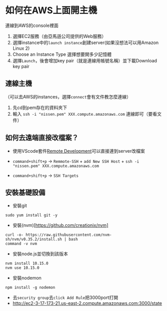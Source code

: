 
# 如何在AWS上面開主機

連線到AWS的console裡面

1. 選擇EC2服務（由亞馬遜公司提供的Web服務）
2. 選擇instance中的`launch instance`創建server(如果沒想法可以用Amazon Linux 2)
3. Choose an Instance Type 選擇想要開多少記憶體
5. 選擇`Launch`，後會增加key pair（就是連線用帳號名稱）並下載Download key pair


## 連線主機

（可以去AWS的instances，選擇`connect`會有文件教怎麼連線）

1. 先cd到pem存在的資料夾下
2. 輸入 `ssh -i "nissen.pem" XXX.compute.amazonaws.com` 連線即可（要看文件）

## 如何去遠端直接改檔案？

- 使用VScode套件[Remote Development](https://marketplace.visualstudio.com/items?itemName=ms-vscode-remote.vscode-remote-extensionpack)可以直接連到server改檔案

- `command+shift+p` -> `Remmote-SSH` + `add New SSH Host` + `ssh -i "nissen.pem" XXX.compute.amazonaws.com`

- `command+shift+p` -> `SSH Targets`

## 安裝基礎設備

- 安裝git

```
sudo yum install git -y
```

- 安裝(nvm)[https://github.com/creationix/nvm]

```
curl -o- https://raw.githubusercontent.com/nvm-sh/nvm/v0.35.2/install.sh | bash
command -v nvm
```

- 安裝node.js並切換到該版本

```
nvm install 10.15.0 
nvm use 10.15.0
```

- 安裝nodemon

```
npm install -g nodemon
```

- 去`security group`去`click Add Rule`把3000port打開
- http://ec2-3-17-173-21.us-east-2.compute.amazonaws.com:3000/state
